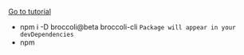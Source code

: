 [Go to tutorial](https://www.oligriffiths.com/broccolijs/01-setup.html)



* npm i -D  broccoli@beta broccoli-cli
`Package will appear in your devDependencies`
* npm
